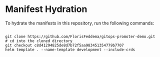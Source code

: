 
# Manifest Hydration

To hydrate the manifests in this repository, run the following commands:

```shell

git clone https://github.com/FlorisFeddema/gitops-promoter-demo.git
# cd into the cloned directory
git checkout c8d41294825de8d7b72f5aa983451354779b7707
helm template . --name-template development --include-crds
```